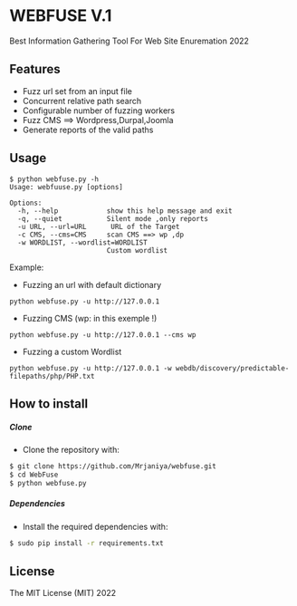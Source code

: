 # WEBFUSE V.1

Best Information Gathering Tool For Web Site Enuremation 2022

## Features

* Fuzz url set from an input file
* Concurrent relative path search
* Configurable number of fuzzing workers
* Fuzz CMS ==> Wordpress,Durpal,Joomla
* Generate reports of the valid paths
## Usage

~~~
$ python webfuse.py -h
Usage: webfuuse.py [options]

Options:
  -h, --help            show this help message and exit
  -q, --quiet           Silent mode ,only reports
  -u URL, --url=URL      URL of the Target
  -c CMS, --cms=CMS     scan CMS ==> wp ,dp
  -w WORDLIST, --wordlist=WORDLIST
                        Custom wordlist

~~~

Example:
* Fuzzing an url with default dictionary
~~~
python webfuse.py -u http://127.0.0.1 
~~~

* Fuzzing CMS (wp: in this exemple !)
~~~
python webfuse.py -u http://127.0.0.1 --cms wp 
~~~

* Fuzzing a custom Wordlist
~~~
python webfuse.py -u http://127.0.0.1 -w webdb/discovery/predictable-filepaths/php/PHP.txt
~~~




## How to install
##### Clone
 - Clone the repository with:
```sh
$ git clone https://github.com/Mrjaniya/webfuse.git
$ cd WebFuse
$ python webfuse.py
```
##### Dependencies
* Install the required dependencies with:
```bash
$ sudo pip install -r requirements.txt
```
## License
The MIT License (MIT) 2022
